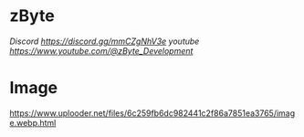 # zByte 
*Discord https://discord.gg/mmCZgNhV3e* *youtube  https://www.youtube.com/@zByte_Development*  
# Image
https://www.uplooder.net/files/6c259fb6dc982441c2f86a7851ea3765/image.webp.html
